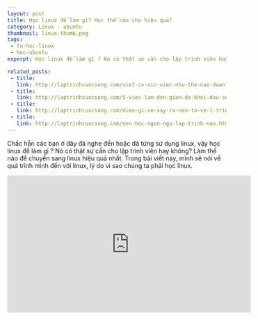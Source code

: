 ```yaml
---
layout: post
title: Học linux để làm gì? Học thế nào cho hiệu quả?
category: Linux - ubuntu
thumbnail: linux-thumb.png
tags:
 - tu-hoc-linux
 - hoc-ubuntu
experpt: Học linux để làm gì ? Nó có thật sự cần cho lập trình viên hay không? Làm thế nào để chuyển sang linux hiệu quả nhất.

related_posts:
 - title: 
   link: http://laptrinhcuocsong.com/viet-cv-xin-viec-nhu-the-nao-download-mau-cv.html
 - title: 
   link: http://laptrinhcuocsong.com/5-viec-lam-don-gian-de-khoi-dau-su-nghiep-lap-trinh-vien-nghiem-tuc.html
 - title: 
   link: http://laptrinhcuocsong.com/dieu-gi-se-xay-ra-neu-ta-ve-1-trieu-div-len-man-hinh.html
 - title:
   link: http://laptrinhcuocsong.com/nen-hoc-ngon-ngu-lap-trinh-nao.html
---
```


Chắc hẳn các bạn ở đây đã nghe đến hoặc đã từng sử dụng linux, vậy học linux để làm gì ? Nó có thật sự cần cho lập trình viên hay không? Làm thế nào để chuyển sang linux hiệu quả nhất. Trong bài viết này, mình sẽ nói về quá trình mình đến với linux, lý do vì sao chúng ta phải học linux. 

<div class="youtube">
<iframe width="560" height="315" src="https://www.youtube.com/embed/ypY1YU_zJAM" frameborder="0" allowfullscreen></iframe>
</div>
